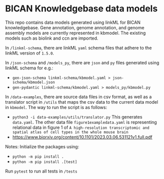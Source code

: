 # BICAN Knowledgebase data models

This repo contains data models generated using linkML for BICAN knowledgebase.
Gene annotation, genome annotation, and genome assembly models are currently represented in kbmodel. 
The existing models such as biolink and ccn are imported.

In `/linkml-schema`, there are linkML `yaml` schema files that adhere to the linkML version of `1.5.0`.

In `/json-schema` and `/models_py`, there are `json` and `py` files generated using linkML schema for e.g.:
* `gen-json-schema linkml-schema/kbmodel.yaml > json-schema/kbmodel.json`
* `gen-pydantic linkml-schema/kbmodel.yaml > models_py/kbmodel.py`

In `/data-examples`, there are source data files in csv format, as well as a translator script in `/utils` that maps the csv data to the current data model in `kbmodel`.
The way to run the script is as follows:
* `python3 -i data-examples/utils/translator.py`
This generates `data.yaml`.
The other data file `figure1exampledata.yaml` is representing relational data in figure 1 of `A high-resolution transcriptomic and spatial atlas of cell types in the whole mouse brain`
* https://www.biorxiv.org/content/10.1101/2023.03.06.531121v1.full.pdf 

Notes:
Initialize the packages using:
* `python -m pip install .`
* `python -m pip install .[test]`

Run `pytest` to run all tests in `/tests`
